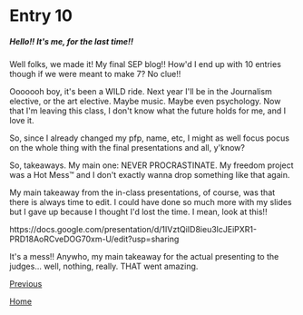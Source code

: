 # Entry 10
##### Hello!! It's me, for the last time!!

<p>Well folks, we made it! My final SEP blog!! How'd I end up with 10 entries though if we were meant to make 7? No clue!! </p>
<p>Ooooooh boy, it's been a WILD ride. Next year I'll be in the Journalism elective, or the art elective. Maybe music. Maybe even psychology. Now that I'm leaving this class, I don't know what the future holds for me, and I love it.</p>
<p>So, since I already changed my pfp, name, etc, I might as well focus pocus on the whole thing with the final presentations and all, y'know?</p>
<p>So, takeaways. My main one: NEVER PROCRASTINATE. My freedom project was a Hot Mess™ and I don't exactly wanna drop something like that again.</p>
<p>My main takeaway from the in-class presentations, of course, was that there is always time to edit. I could have done so much more with my slides but I gave up because I thought I'd lost the time. I mean, look at this!!</p>
<p>https://docs.google.com/presentation/d/1IVztQiID8ieu3lcJEiPXR1-PRD18AoRCveDOG70xm-U/edit?usp=sharing</p>
<p>It's a mess!! Anywho, my main takeaway for the actual presenting to the judges... well, nothing, really. THAT went amazing.</p>

[Previous](entry09.md)

[Home](../README.md)

